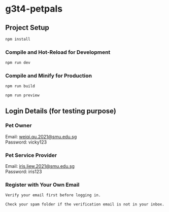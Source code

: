# g3t4-petpals

## Project Setup

```sh
npm install
```

### Compile and Hot-Reload for Development

```sh
npm run dev
```

### Compile and Minify for Production

```sh
npm run build
```
```sh
npm run preview
```


## Login Details (for testing purpose)
### Pet Owner 
Email: weiqi.qu.2021@smu.edu.sg
<br>
Password: vicky123

### Pet Service Provider
Email: iris.liew.2021@smu.edu.sg
<br>
Password: iris123

### Register with Your Own Email

```diff
Verify your email first before logging in.
```
```diff
Check your spam folder if the verification email is not in your inbox.
```